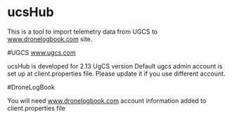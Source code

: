 # ucsHub
This is a tool to import telemetry data from UGCS to www.dronelogbook.com site.


#UGCS
www.ugcs.com

ucsHub is developed for 2.13 UgCS version
Default ugcs admin account is set up at  client.properties file. Please update it if you use different account.


#DroneLogBook 

You will need www.dronelogbook.com account information added to  client.properties file
